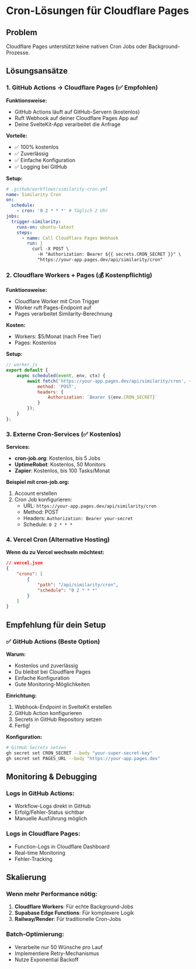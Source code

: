 # Cron-Lösungen für Cloudflare Pages

## Problem

Cloudflare Pages unterstützt keine nativen Cron Jobs oder Background-Prozesse.

## Lösungsansätze

### 1. GitHub Actions → Cloudflare Pages (✅ Empfohlen)

**Funktionsweise:**

- GitHub Actions läuft auf GitHub-Servern (kostenlos)
- Ruft Webhook auf deiner Cloudflare Pages App auf
- Deine SvelteKit-App verarbeitet die Anfrage

**Vorteile:**

- ✅ 100% kostenlos
- ✅ Zuverlässig
- ✅ Einfache Konfiguration
- ✅ Logging bei GitHub

**Setup:**

```yaml
# .github/workflows/similarity-cron.yml
name: Similarity Cron
on:
  schedule:
    - cron: '0 2 * * *' # Täglich 2 Uhr
jobs:
  trigger-similarity:
    runs-on: ubuntu-latest
    steps:
      - name: Call Cloudflare Pages Webhook
        run: |
          curl -X POST \
            -H "Authorization: Bearer ${{ secrets.CRON_SECRET }}" \
            "https://your-app.pages.dev/api/similarity/cron"
```

### 2. Cloudflare Workers + Pages (💰 Kostenpflichtig)

**Funktionsweise:**

- Cloudflare Worker mit Cron Trigger
- Worker ruft Pages-Endpoint auf
- Pages verarbeitet Similarity-Berechnung

**Kosten:**

- Workers: $5/Monat (nach Free Tier)
- Pages: Kostenlos

**Setup:**

```javascript
// worker.js
export default {
	async scheduled(event, env, ctx) {
		await fetch('https://your-app.pages.dev/api/similarity/cron', {
			method: 'POST',
			headers: {
				Authorization: `Bearer ${env.CRON_SECRET}`
			}
		});
	}
};
```

### 3. Externe Cron-Services (✅ Kostenlos)

**Services:**

- **cron-job.org**: Kostenlos, bis 5 Jobs
- **UptimeRobot**: Kostenlos, 50 Monitors
- **Zapier**: Kostenlos, bis 100 Tasks/Monat

**Beispiel mit cron-job.org:**

1. Account erstellen
2. Cron Job konfigurieren:
   - URL: `https://your-app.pages.dev/api/similarity/cron`
   - Method: POST
   - Headers: `Authorization: Bearer your-secret`
   - Schedule: `0 2 * * *`

### 4. Vercel Cron (Alternative Hosting)

**Wenn du zu Vercel wechseln möchtest:**

```json
// vercel.json
{
	"crons": [
		{
			"path": "/api/similarity/cron",
			"schedule": "0 2 * * *"
		}
	]
}
```

## Empfehlung für dein Setup

### ✅ **GitHub Actions (Beste Option)**

**Warum:**

- Kostenlos und zuverlässig
- Du bleibst bei Cloudflare Pages
- Einfache Konfiguration
- Gute Monitoring-Möglichkeiten

**Einrichtung:**

1. Webhook-Endpoint in SvelteKit erstellen
2. GitHub Action konfigurieren
3. Secrets in GitHub Repository setzen
4. Fertig!

**Konfiguration:**

```bash
# GitHub Secrets setzen
gh secret set CRON_SECRET --body "your-super-secret-key"
gh secret set PAGES_URL --body "https://your-app.pages.dev"
```

## Monitoring & Debugging

### Logs in GitHub Actions:

- Workflow-Logs direkt in GitHub
- Erfolg/Fehler-Status sichtbar
- Manuelle Ausführung möglich

### Logs in Cloudflare Pages:

- Function-Logs in Cloudflare Dashboard
- Real-time Monitoring
- Fehler-Tracking

## Skalierung

### Wenn mehr Performance nötig:

1. **Cloudflare Workers**: Für echte Background-Jobs
2. **Supabase Edge Functions**: Für komplexere Logik
3. **Railway/Render**: Für traditionelle Cron-Jobs

### Batch-Optimierung:

- Verarbeite nur 50 Wünsche pro Lauf
- Implementiere Retry-Mechanismus
- Nutze Exponential Backoff
